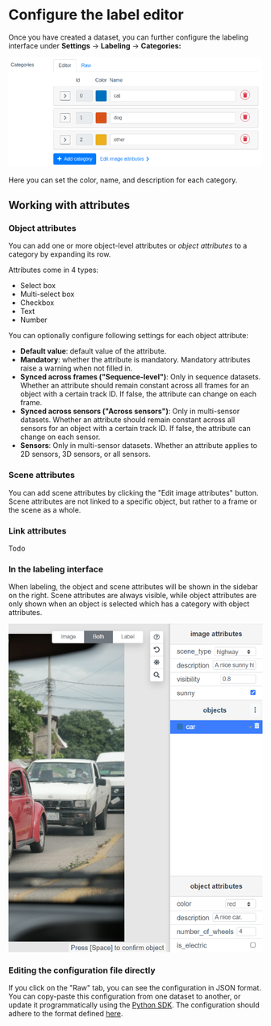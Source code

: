 # Configure the label editor

Once you have created a dataset, you can further configure the labeling interface under **Settings** -> **Labeling** -> **Categories:**

![](<.gitbook/assets/image (11).png>)

Here you can set the color, name, and description for each category.&#x20;

## Working with attributes

### Object attributes

You can add one or more object-level attributes or _object attributes_ to a category by expanding its row.

Attributes come in 4 types:&#x20;

* Select box
* Multi-select box
* Checkbox
* Text
* Number

You can optionally configure following settings for each object attribute:

* **Default value**: default value of the attribute.
* **Mandatory**: whether the attribute is mandatory. Mandatory attributes raise a warning when not filled in.
* **Synced across frames ("Sequence-level")**: Only in sequence datasets. Whether an attribute should remain constant across all frames for an object with a certain track ID. If false, the attribute can change on each frame.
* **Synced across sensors ("Across sensors")**: Only in multi-sensor datasets. Whether an attribute should remain constant across all sensors for an object with a certain track ID. If false, the attribute can change on each sensor.
* **Sensors**: Only in multi-sensor datasets. Whether an attribute applies to 2D sensors, 3D sensors, or all sensors.

### Scene attributes

You can add scene attributes by clicking the "Edit image attributes" button. Scene attributes are not linked to a specific object, but rather to a frame or the scene as a whole.

### Link attributes

Todo

### In the labeling interface

When labeling, the object and scene attributes will be shown in the sidebar on the right. Scene attributes are always visible, while object attributes are only shown when an object is selected which has a category with object attributes.

![](<.gitbook/assets/image (4) (2).png>)

### Editing the configuration file directly

If you click on the "Raw" tab, you can see the configuration in JSON format. You can copy-paste this configuration from one dataset to another, or update it programmatically using the [Python SDK](https://sdkdocs.segments.ai/en/latest/client.html). The configuration should adhere to the format defined [here](reference/categories-and-attributes.md).
